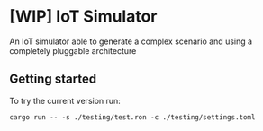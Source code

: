 # [WIP] IoT Simulator 

An IoT simulator able to generate a complex scenario and using a completely pluggable architecture

## Getting started

To try the current version run:
```shell
cargo run -- -s ./testing/test.ron -c ./testing/settings.toml
```